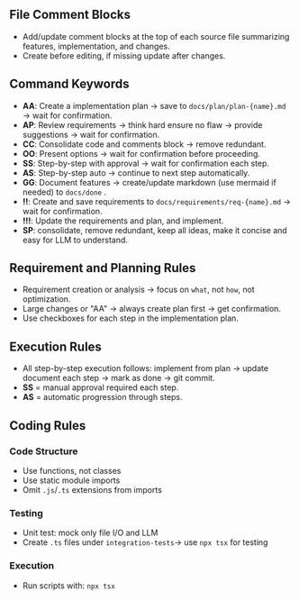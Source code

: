 ## File Comment Blocks
- Add/update comment blocks at the top of each source file summarizing features, implementation, and changes.
- Create before editing, if missing update after changes.

## Command Keywords
- **AA**: Create a implementation plan → save to `docs/plan/plan-{name}.md` → wait for confirmation.
- **AP**: Review requirements → think hard ensure no flaw → provide suggestions → wait for confirmation.
- **CC**: Consolidate code and comments block → remove redundant.
- **OO**: Present options → wait for confirmation before proceeding.
- **SS**: Step-by-step with approval → wait for confirmation each step.
- **AS**: Step-by-step auto → continue to next step automatically.
- **GG**: Document features → create/update markdown (use mermaid if needed) to `docs/done` .
- **!!**: Create and save requirements to `docs/requirements/req-{name}.md` → wait for confirmation.
- **!!!**: Update the requirements and plan, and implement.
- **SP**: consolidate, remove redundant, keep all ideas, make it concise and easy for LLM to understand.

## Requirement and Planning Rules
- Requirement creation or analysis → focus on `what`, not `how`, not optimization.
- Large changes or "AA" → always create plan first → get confirmation.
- Use checkboxes for each step in the implementation plan.

## Execution Rules
- All step-by-step execution follows: implement from plan → update document each step → mark as done → git commit.
- **SS** = manual approval required each step.
- **AS** = automatic progression through steps.


## Coding Rules

### Code Structure
- Use functions, not classes
- Use static module imports
- Omit `.js`/`.ts` extensions from imports

### Testing
- Unit test: mock only file I/O and LLM
- Create `.ts` files under `integration-tests`→ use `npx tsx` for testing

### Execution
- Run scripts with: `npx tsx`